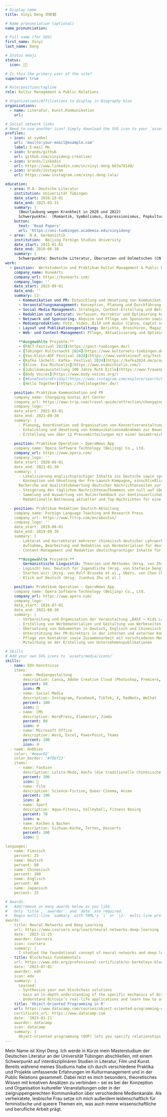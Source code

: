 ```yaml
---
# Display name
title: Xinyi Deng 邓昕懿

# Name pronunciation (optional)
name_pronunciation: 

# Full name (for SEO)
first_name: Xinyi
last_name: Deng

# Status emoji
status:
  icon: 🏳‍🌈

# Is this the primary user of the site?
superuser: true

# Role/position/tagline
role: Kultur Management & Public Relations

# Organizations/Affiliations to display in Biography blox
organizations:
  - name: Literatur, Kunst,Kommunikation
    url: 

# Social network links
# Need to use another icon? Simply download the SVG icon to your `assets/media/icons/` folder.
profiles:
  - icon: at-symbol
    url: 'mailto:your-email@example.com'
    label: E-mail Me
  - icon: brands/github
    url: github.com/xinyideng-creative/
  - icon: brands/linkedin
    url: https://www.linkedin.com/in/xinyi-deng-b63a70149/
  - icon: brands/instagram
    url: https://www.instagram.com/xinyi.deng.lala/

education:
  - area: M.A. Deutsche Literatur
    institution: Universität Tübingen
    date_start: 2018-10-01
    date_end: 2025-03-31
    summary: |
      (Beurlaubung wegen Krankheit in 2020 und 2022)
      Schwerpunkte:  (Romantik, Symbolismus, Expressionismus, Popkultur, Unzuverlässiges Erzählen, Tragikomödie, Raum- und Zeittheorie, Psychopathographien), Erzähltheorie, Gender Studies, Kunstgeschichte
    button:
      text: 'Read Papers'
      url: 'https://uni-tuebingen.academia.edu/xinyideng'
  - area:  B.A. Germanistik
    institution:  Beijing Foreign Studies University
    date_start: 2015-01-01
    date_end: 2018-06-30
    summary: |
      Schwerpunkte: Deutsche Literatur, Übersetzen und Dolmetschen (CN DE-EN), Linguistik, Interkulturelle Kommunikation, Deutsch-chinesische Wirtschaft und Diplomatie, Finnisch
work:
  - position:  Werkstudentin und Praktikum Kultur Management & Public Relations
    company_name: KuneArts
    company_url: https://kunearts.com/
    company_logo: ''
    date_start: 2023-09-01
    date_end: ''
    summary: |2-
      - Kommunikation und PR: Entwicklung und Umsetzung von Kommunikationsstrategien, Medien- und Pressearbeit, Kampagnenplanung
      - Veranstaltungsmanagement: Konzeption, Planung und Durchführung von Festivals, Ausstellungen und Kulturprojekten inkl. Logistik, Ablaufkoordination, Personalplanung, Gästebetreuung sowie Dokumentation und Nachbereitung
      - Social Media Management: Strategie, Content-Erstellung und Betreuung (Instagram, Facebook, TikTok, X)
      - Redaktion und Lektorat: Verfassen, Korrektur und Optimierung kunsthistorischer und PR-Texte
      - Netzwerk und Sponsoring: Akquise und Pflege von Sponsoren sowie Kooperationspartnern
      - Medienproduktion: Foto, Video, Bild und Audio (Canva, CapCut sowie Adobe Creative Cloud inkl. Photoshop, Premiere, Audition)
      - Layout und Publikationsgestaltung: Berichte, Broschüren, Magazine und Bücher (Canva, InDesign)
      - Web- und Content-Management: Pflege, Aktualisierung und Optimierung von Websites (WordPress, Elementor, Jimdo)

      **Ausgewählte Projekte:**
      - [PACT-Festival 2023](https://pact-tuebingen.de/)
      - [Tübinger Kulturnacht 2024](https://www.kulturnetz-tuebingen.de/veranstaltungen/kulturnacht/)
      - [Von-klein-AUF Festival 2024](https://www.vonkleinauf.org/festival/)
      - [Kafka lächelt. Kafka- Festival 2024](https://kafka2024.de/programm/kafka-laechelt-kafka-festival-in-tuebingen-von-mai-bis-dezember-2024)
      - [Alive. Eva Michielin](https://www.evamichielin.com/)
      - [Jubiläumsausstellung 100 Jahre Ruth Eitle](https://www.frauenprojektezentrum.de/jubilaeumsausstellung-100-jahre-ruth-eitle/)
      - [Body Voices](https://www.body-voices.org/)
      - [#KuneFeatureFriday](https://www.instagram.com/explore/search/keyword/?q=%23kunefeaturefriday)
      - [Hello Together](https://hellotogether.de/)

  - position: Praktikum Kommunikation und PR
    company_name: Chongqing Guotai Art Center
    company_url: https://www.trip.com/travel-guide/attraction/chongqing/chongqing-guotai-art-center-15053344/
    company_logo: ''
    date_start: 2021-03-01
    date_end: 2021-09-30
    summary: |
      - Planung, Koordination und Organisation von Konzertveranstaltungen für das Blechbläser- und Holzbläserquintett Chongqing in der Musiksaison 2020/2021 – mit durchgehend ausverkauften Aufführungen
      - Entwicklung und Umsetzung von Kommunikationsmaßnahmen zur Bewerbung von Musik-, Theater- und Tanzveranstaltungen, einschließlich Pressearbeit und Social Media
      - Erstellung von über 12 Pressemitteilungen mit einer Gesamtreichweite von mehr als 30.000 Aufrufen sowie Betreuung von rund 100 Social-Media-Posts und Kurzvideos
  
  - position: Praktikum Operation – OperaNews App
    company_name: Opera Software Technology (Beijing) Co., Ltd.
    company_url: https://www.opera.com/
    company_logo: ''
    date_start: 2020-09-01
    date_end: 2021-01-30
    summary: |
      - Lokalisierung englischsprachiger Inhalte ins Deutsche sowie sprachliche und inhaltliche Anpassung für den deutschsprachigen Markt
      - Konzeption und Umsetzung der Pre-Launch-Kampagne, einschließlich Marktanalyse und Content-Strategie
      Recherche und Qualitätsbewertung deutscher Nachrichtenseiten zur Optimierung der Inhalte und Verbesserung der Modellleistung im Bereich maschinelles Lernen in enger Zusammenarbeit mit den Ingenieurteams
      - Steigerung des täglichen Nachrichtenaufkommens von null auf über 40.000 Artikel durch gezielte inhaltliche und technische Optimierungen
      - Sammlung und Auswertung von Nutzerfeedback zur kontinuierlichen Verbesserung der Hauptfunktion „Lokale Nachrichten“
      - Redaktionelle Betreuung aktueller und Top-Nachrichten für eine optimale Nutzererfahrung

  - position: Praktikum Redaktion Deutsch-Abteilung
    company_name: Foreign Language Teaching and Research Press
    company_url: https://www.fltrp.com/en/aboutus/
    company_logo: ''
    date_start: 2019-08-01
    date_end: 2019-09-30
    summary: |
      - Lektorat und Korrektorat mehrerer chinesisch-deutscher Lehrwerke
      - Aufnahme, Bearbeitung und Redaktion von Hörmaterialien für deutsche Lehrbücher
      - Content-Management und Redaktion deutschsprachiger Inhalte für die Verlags-App Unipus

      **Ausgewählte Projekte:**
      - Germanistische Linguistik: Theorien und Methoden (Hrsg. von Zhang Yong et al.)
      - Logisch! neu. Deutsch für Jugendliche (Hrsg. von Stefanie Dengler et al., Übers. von Feng Hu)
      - Starten wir! (Hrsg. von Rolf Bruseke et al., Übers. von Chen Chen)
      - Klick auf Deutsch (Hrsg. Jianhua Zhu et al.)

  - position: Praktikum Operation – OperaNews App
    company_name: Opera Software Technology (Beijing) Co., Ltd.
    company_url: https://www.opera.com/
    company_logo: ''
    date_start: 2016-07-01
    date_end: 2021-08-30
    summary: |
      - Vorbereitung und Organisation der Veranstaltung „BASF – Kids Lab 2016“
      - Erstellung von Werbematerialien und Gestaltung von Werbeseiten
      - Übersetzung von Dokumenten in Deutsch, Englisch und Chinesisch
      - Unterstützung des PR-Direktors in der internen und externen Kommunikation
      - Pflege von Kontakten sowie Zusammenarbeit mit verschiedenen Medien
      - Mitwirkung an der Erstellung von Unternehmenspublikationen

# Skills
# Add your own SVG icons to `assets/media/icons/`
skills:
  - name: EDV-Kenntnisse
    items:
      - name: Mediengestaltung
        description: Canva, Adobe Creative Cloud (Photoshop, Premiere, InDesign, Audition), CapCut
        percent: 80
        icon: 📷
      - name: Social Media
        description: Instagram, Facebook, TikTok, X, RedNote, WeChat
        percent: 100
        icon: 🤳
      - name: CMS
        description: WordPress, Elementor, Jimdo
        percent: 80
        icon: 🌐
      - name: Microsoft Office
        description: Word, Excel, PowerPoint, Teams
        percent: 100
        icon: 🌐
  - name: Hobbies
    color: '#eeac02'
    color_border: '#f0bf23'
    items:
      - name: Fashion
        description: Lolita-Mode, Hanfu (die traditionelle chinesische Kleidung), Vintage
        percent: 100
        icon: 🎀
      - name: Film
        description: Science-Fiction, Queer Cinema, Anime
        percent: 100
        icon: 🎬
      - name: Sport
        description: Aqua-Fitness, Volleyball, Fitness Boxing
        percent: 70
        icon: 🏊
      - name: Kochen & Backen
        description: Sichuan-Küche, Torten, Desserts
        percent: 100
        icon: 🍰

languages:
  - name: Finnisch
    percent: 25
  - name: Deutsch
    percent: 80
  - name: Chinesisch
    percent: 100
  - name: Englisch
    percent: 80
  - name: Japanisch
    percent: 25

# Awards.
#   Add/remove as many awards below as you like.
#   Only `title`, `awarder`, and `date` are required.
#   Begin multi-line `summary` with YAML's `|` or `|2-` multi-line prefix and indent 2 spaces below.
awards:
  - title: Neural Networks and Deep Learning
    url: https://www.coursera.org/learn/neural-networks-deep-learning
    date: '2023-11-25'
    awarder: Coursera
    icon: coursera
    summary: |
      I studied the foundational concept of neural networks and deep learning. By the end, I was familiar with the significant technological trends driving the rise of deep learning; build, train, and apply fully connected deep neural networks; implement efficient (vectorized) neural networks; identify key parameters in a neural network’s architecture; and apply deep learning to your own applications.
  - title: Blockchain Fundamentals
    url: https://www.edx.org/professional-certificate/uc-berkeleyx-blockchain-fundamentals
    date: '2023-07-01'
    awarder: edX
    icon: edx
    summary: |
      Learned:
      - Synthesize your own blockchain solutions
      - Gain an in-depth understanding of the specific mechanics of Bitcoin
      - Understand Bitcoin’s real-life applications and learn how to attack and destroy Bitcoin, Ethereum, smart contracts and Dapps, and alternatives to Bitcoin’s Proof-of-Work consensus algorithm
  - title: 'Object-Oriented Programming in R'
    url: https://www.datacamp.com/courses/object-oriented-programming-with-s3-and-r6-in-r
    certificate_url: https://www.datacamp.com
    date: '2023-01-21'
    awarder: datacamp
    icon: datacamp
    summary: |
      Object-oriented programming (OOP) lets you specify relationships between functions and the objects that they can act on, helping you manage complexity in your code. This is an intermediate level course, providing an introduction to OOP, using the S3 and R6 systems. S3 is a great day-to-day R programming tool that simplifies some of the functions that you write. R6 is especially useful for industry-specific analyses, working with web APIs, and building GUIs.
---
```


Mein Name ist Xinyi Deng. Ich werde in Kürze mein Masterstudium der Deutschen Literatur an der Universität Tübingen abschließen, mit einem Schwerpunkt auf interdisziplinären Studien in Literatur, Film und Kunst. Bereits während meines Studiums habe ich durch verschiedene Praktika und Projekte umfassende Erfahrungen im Kulturmanagement und in der Public Relations gesammelt. Dabei reizt es mich besonders, theoretisches Wissen mit kreativen Ansätzen zu verbinden – sei es bei der Konzeption und Organisation kultureller Veranstaltungen oder in der zielgruppengerechten Kommunikation über verschiedene Medienkanäle. Als verheiratete, lesbische Frau setze ich mich außerdem leidenschaftlich für feministische und queere Themen ein, was auch meine wissenschaftliche und berufliche Arbeit prägt.
